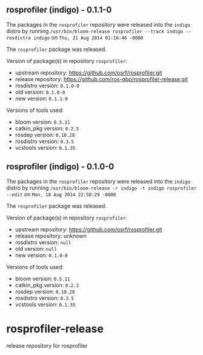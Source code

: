 ## rosprofiler (indigo) - 0.1.1-0

The packages in the `rosprofiler` repository were released into the `indigo` distro by running `/usr/bin/bloom-release rosprofiler --track indigo --rosdistro indigo` on `Thu, 21 Aug 2014 01:16:46 -0000`

The `rosprofiler` package was released.

Version of package(s) in repository `rosprofiler`:
- upstream repository: https://github.com/osrf/rosprofiler.git
- release repository: https://github.com/ros-gbp/rosprofiler-release.git
- rosdistro version: `0.1.0-0`
- old version: `0.1.0-0`
- new version: `0.1.1-0`

Versions of tools used:
- bloom version: `0.5.11`
- catkin_pkg version: `0.2.3`
- rosdep version: `0.10.28`
- rosdistro version: `0.3.5`
- vcstools version: `0.1.35`


## rosprofiler (indigo) - 0.1.0-0

The packages in the `rosprofiler` repository were released into the `indigo` distro by running `/usr/bin/bloom-release -r indigo -t indigo rosprofiler --edit` on `Mon, 18 Aug 2014 22:50:29 -0000`

The `rosprofiler` package was released.

Version of package(s) in repository `rosprofiler`:
- upstream repository: https://github.com/osrf/rosprofiler.git
- release repository: unknown
- rosdistro version: `null`
- old version: `null`
- new version: `0.1.0-0`

Versions of tools used:
- bloom version: `0.5.11`
- catkin_pkg version: `0.2.3`
- rosdep version: `0.10.28`
- rosdistro version: `0.3.5`
- vcstools version: `0.1.35`


rosprofiler-release
===================

release repository for rosprofiler

